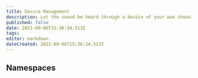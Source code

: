 ```yaml
---
title: Device Management
description: Let the sound be heard through a device of your own choosing
published: false
date: 2021-09-06T15:36:34.513Z
tags: 
editor: markdown
dateCreated: 2021-09-06T15:36:34.513Z
---
```


## Namespaces
